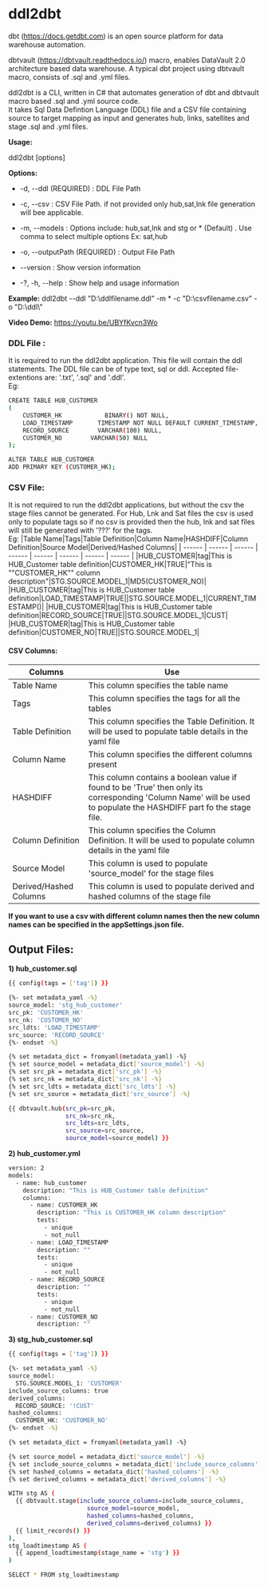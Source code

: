 # ddl2dbt
dbt (https://docs.getdbt.com) is an open source platform for data warehouse automation. 

dbtvault (https://dbtvault.readthedocs.io/) macro, enables DataVault 2.0 architecture based data warehouse.  A typical dbt project using dbtvault macro, consists of .sql and .yml files.  

ddl2dbt is a CLI, written in C# that automates generation of dbt and dbtvault macro based .sql and .yml source code.  
It takes Sql Data Defintion Language (DDL) file and a CSV file containing source to target mapping as input and generates hub, links, satellites and stage .sql and .yml files.  

**Usage:**

  ddl2dbt [options]

**Options:**

-  -d, --ddl  (REQUIRED) :                           DDL File Path

 - -c, --csv                     :                   CSV File Path. if not provided only hub,sat,lnk file generation will bee applicable.

-  -m, --models                   :             Options include: hub,sat,lnk and stg or * (Default) . Use comma to select multiple options Ex: sat,hub

-  -o, --outputPath  (REQUIRED)    :             Output File Path

-  --version                      :             Show version information

-  -?, -h, --help                  :            Show help and usage information

**Example:**
ddl2dbt --ddl "D:\ddlfilename.ddl" -m * -c "D:\csvfilename.csv" -o "D:\ddl\\" 

**Video Demo:** https://youtu.be/UBYfKvcn3Wo

### DDL File :
It is required to run the ddl2dbt application. This file will contain the ddl statements.
The DDL file can be of type text, sql or ddl.  Accepted file-extentions are: '.txt', '.sql' and '.ddl'.  
Eg:
```sh
CREATE TABLE HUB_CUSTOMER
(
	CUSTOMER_HK            BINARY() NOT NULL,
	LOAD_TIMESTAMP       TIMESTAMP NOT NULL DEFAULT CURRENT_TIMESTAMP,
	RECORD_SOURCE        VARCHAR(100) NULL,
	CUSTOMER_NO        VARCHAR(50) NULL
);

ALTER TABLE HUB_CUSTOMER
ADD PRIMARY KEY (CUSTOMER_HK);
```

### CSV File:
It is not required to run the ddl2dbt applications, but without the csv the stage files cannot be generated. For Hub, Lnk and Sat files the csv is used only to populate tags so if no csv is provided then the hub, lnk and sat files will still be generated with '???' for the tags.  
Eg:
|Table Name|Tags|Table Definition|Column Name|HASHDIFF|Column Definition|Source Model|Derived/Hashed Columns|
| ------ | ------ | ------ | ------ | ------ | ------ | ------ | ------ |
|HUB_CUSTOMER|tag|This is HUB_Customer table definition|CUSTOMER_HK|TRUE|"This is ""CUSTOMER_HK"" column description"|STG.SOURCE.MODEL_1|MD5(CUSTOMER_NO)|
|HUB_CUSTOMER|tag|This is HUB_Customer table definition|LOAD_TIMESTAMP|TRUE||STG.SOURCE.MODEL_1|CURRENT_TIMESTAMP()|
|HUB_CUSTOMER|tag|This is HUB_Customer table definition|RECORD_SOURCE|TRUE||STG.SOURCE.MODEL_1|CUST|
|HUB_CUSTOMER|tag|This is HUB_Customer table definition|CUSTOMER_NO|TRUE||STG.SOURCE.MODEL_1|

#### CSV Columns:
| Columns | Use |
| ------ | ------ |
| Table Name | This column specifies the table name |
| Tags | This column specifies the tags for all the tables |
| Table Definition | This column specifies the Table Definition. It will be used to populate table details in the yaml file |
| Column Name | This column specifies the different columns present |
| HASHDIFF | This column contains a boolean value if found to be 'True' then only its corresponding 'Column Name' will be used to populate the HASHDIFF part fo the stage file.
| Column Definition | This column specifies the Column Definition. It will be used to populate column details in the yaml file |
| Source Model | This column is used to populate 'source_model' for the stage files |
| Derived/Hashed Columns | This column is used to populate derived and hashed columns of the stage file |

**If  you want to use a csv with different column names then the new column names can be specified in the appSettings.json file.**
  
## Output Files:
**1) hub_customer.sql**
```sh
{{ config(tags = ['tag']) }}

{%- set metadata_yaml -%}
source_model: 'stg_hub_customer'
src_pk: 'CUSTOMER_HK'
src_nk: 'CUSTOMER_NO'
src_ldts: 'LOAD_TIMESTAMP'
src_source: 'RECORD_SOURCE'
{%- endset -%}

{% set metadata_dict = fromyaml(metadata_yaml) -%}
{% set source_model = metadata_dict['source_model'] -%}
{% set src_pk = metadata_dict['src_pk'] -%}
{% set src_nk = metadata_dict['src_nk'] -%}
{% set src_ldts = metadata_dict['src_ldts'] -%}
{% set src_source = metadata_dict['src_source'] -%}

{{ dbtvault.hub(src_pk=src_pk, 
                src_nk=src_nk, 
                src_ldts=src_ldts,
                src_source=src_source, 
                source_model=source_model) }}
```
**2) hub_customer.yml**
```sh
version: 2
models:
  - name: hub_customer 
    description: "This is HUB_Customer table definition"
    columns:
      - name: CUSTOMER_HK
        description: "This is CUSTOMER_HK column description"
        tests:
          - unique
          - not_null
      - name: LOAD_TIMESTAMP
        description: ""
        tests:
          - unique
          - not_null
      - name: RECORD_SOURCE
        description: ""
        tests:
          - unique
          - not_null
      - name: CUSTOMER_NO
        description: ""
```
**3) stg_hub_customer.sql**
```sh
{{ config(tags = ['tag']) }}

{%- set metadata_yaml -%}
source_model:
  STG.SOURCE.MODEL_1: 'CUSTOMER'
include_source_columns: true
derived_columns:
  RECORD_SOURCE: '!CUST'
hashed_columns:
  CUSTOMER_HK: 'CUSTOMER_NO'
{%- endset -%}

{% set metadata_dict = fromyaml(metadata_yaml) -%}

{% set source_model = metadata_dict['source_model'] -%}
{% set include_source_columns = metadata_dict['include_source_columns'] -%}
{% set hashed_columns = metadata_dict['hashed_columns'] -%}
{% set derived_columns = metadata_dict['derived_columns'] -%}

WITH stg AS (
  {{ dbtvault.stage(include_source_columns=include_source_columns,
                      source_model=source_model,
                      hashed_columns=hashed_columns,
                      derived_columns=derived_columns) }} 
  {{ limit_records() }}
),
stg_loadtimestamp AS (
  {{ append_loadtimestamp(stage_name = 'stg') }}
)

SELECT * FROM stg_loadtimestamp
```
